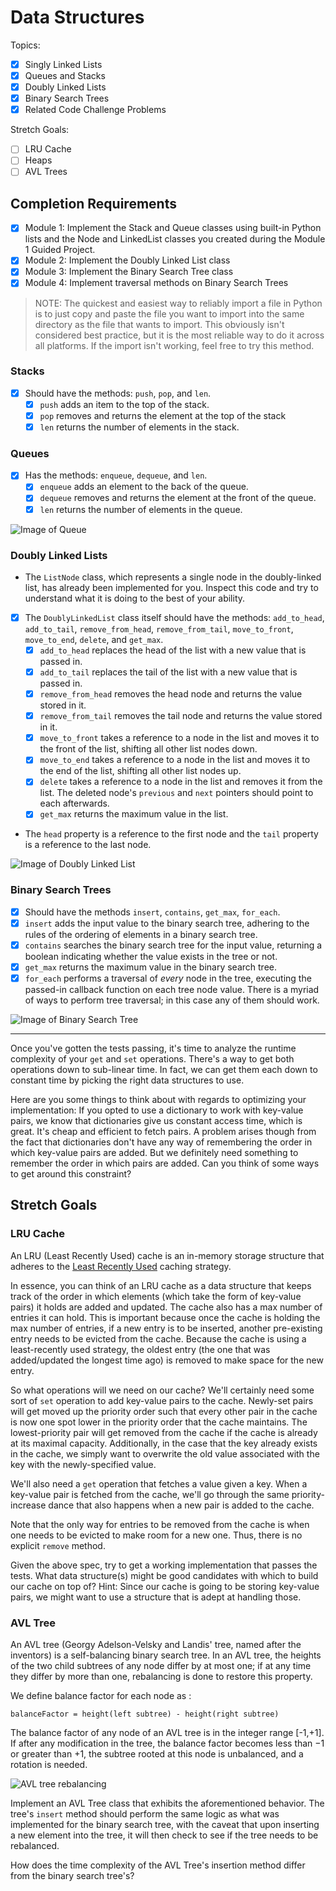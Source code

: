 # Data Structures 

Topics:
 - [X] Singly Linked Lists
 - [X] Queues and Stacks
 - [X] Doubly Linked Lists
 - [X] Binary Search Trees
 - [X] Related Code Challenge Problems

Stretch Goals:
 - [ ] LRU Cache
 - [ ] Heaps
 - [ ] AVL Trees

## Completion Requirements
 - [X] Module 1: Implement the Stack and Queue classes using built-in Python lists and the Node and LinkedList classes you created during the Module 1 Guided Project.
 - [X] Module 2: Implement the Doubly Linked List class
 - [X] Module 3: Implement the Binary Search Tree class
 - [X] Module 4: Implement traversal methods on Binary Search Trees
 
 > NOTE: The quickest and easiest way to reliably import a file in Python is to just copy and paste the file you want to import into the same directory as the file that wants to import. This obviously isn't considered best practice, but it is the most reliable way to do it across all platforms.  If the import isn't working, feel free to try this method.

### Stacks
 - [X] Should have the methods: `push`, `pop`, and `len`.
   - [X] `push` adds an item to the top of the stack.
   - [X] `pop` removes and returns the element at the top of the stack
   - [X] `len` returns the number of elements in the stack.

### Queues
 - [X] Has the methods: `enqueue`, `dequeue`, and `len`.
   - [X] `enqueue` adds an element to the back of the queue.
   - [X] `dequeue` removes and returns the element at the front of the queue.
   - [X] `len` returns the number of elements in the queue.
 
![Image of Queue](https://upload.wikimedia.org/wikipedia/commons/thumb/5/52/Data_Queue.svg/600px-Data_Queue.svg.png)

### Doubly Linked Lists
 * The `ListNode` class, which represents a single node in the doubly-linked list, has already been implemented for you. Inspect this code and try to understand what it is doing to the best of your ability.
 - [X] The `DoublyLinkedList` class itself should have the methods: `add_to_head`, `add_to_tail`, `remove_from_head`, `remove_from_tail`, `move_to_front`, `move_to_end`, `delete`, and `get_max`.
   - [X] `add_to_head` replaces the head of the list with a new value that is passed in.
   - [X] `add_to_tail` replaces the tail of the list with a new value that is passed in.
   - [X] `remove_from_head` removes the head node and returns the value stored in it.
   - [X] `remove_from_tail` removes the tail node and returns the value stored in it.
   - [X] `move_to_front` takes a reference to a node in the list and moves it to the front of the list, shifting all other list nodes down. 
   - [X] `move_to_end` takes a reference to a node in the list and moves it to the end of the list, shifting all other list nodes up. 
   - [X] `delete` takes a reference to a node in the list and removes it from the list. The deleted node's `previous` and `next` pointers should point to each afterwards.
   - [X] `get_max` returns the maximum value in the list. 
 * The `head` property is a reference to the first node and the `tail` property is a reference to the last node.
 
![Image of Doubly Linked List](https://upload.wikimedia.org/wikipedia/commons/thumb/5/5e/Doubly-linked-list.svg/610px-Doubly-linked-list.svg.png)

### Binary Search Trees
 - [X] Should have the methods `insert`, `contains`, `get_max`, `for_each`.
  - [X] `insert` adds the input value to the binary search tree, adhering to the rules of the ordering of elements in a binary search tree.
  - [X] `contains` searches the binary search tree for the input value, returning a boolean indicating whether the value exists in the tree or not.
  - [X] `get_max` returns the maximum value in the binary search tree.
  - [X] `for_each` performs a traversal of _every_ node in the tree, executing the passed-in callback function on each tree node value. There is a myriad of ways to perform tree traversal; in this case any of them should work. 

![Image of Binary Search Tree](https://upload.wikimedia.org/wikipedia/commons/thumb/d/da/Binary_search_tree.svg/300px-Binary_search_tree.svg.png)

---

Once you've gotten the tests passing, it's time to analyze the runtime complexity of your `get` and `set` operations. There's a way to get both operations down to sub-linear time. In fact, we can get them each down to constant time by picking the right data structures to use. 

Here are you some things to think about with regards to optimizing your implementation: If you opted to use a dictionary to work with key-value pairs, we know that dictionaries give us constant access time, which is great. It's cheap and efficient to fetch pairs. A problem arises though from the fact that dictionaries don't have any way of remembering the order in which key-value pairs are added. But we definitely need something to remember the order in which pairs are added. Can you think of some ways to get around this constraint?

## Stretch Goals

### LRU Cache
An LRU (Least Recently Used) cache is an in-memory storage structure that adheres to the [Least Recently Used](https://en.wikipedia.org/wiki/Cache_replacement_policies#Least_recently_used_(LRU)) caching strategy. 

In essence, you can think of an LRU cache as a data structure that keeps track of the order in which elements (which take the form of key-value pairs) it holds are added and updated. The cache also has a max number of entries it can hold. This is important because once the cache is holding the max number of entries, if a new entry is to be inserted, another pre-existing entry needs to be evicted from the cache. Because the cache is using a least-recently used strategy, the oldest entry (the one that was added/updated the longest time ago) is removed to make space for the new entry. 

So what operations will we need on our cache? We'll certainly need some sort of `set` operation to add key-value pairs to the cache. Newly-set pairs will get moved up the priority order such that every other pair in the cache is now one spot lower in the priority order that the cache maintains. The lowest-priority pair will get removed from the cache if the cache is already at its maximal capacity. Additionally, in the case that the key already exists in the cache, we simply want to overwrite the old value associated with the key with the newly-specified value. 

We'll also need a `get` operation that fetches a value given a key. When a key-value pair is fetched from the cache, we'll go through the same priority-increase dance that also happens when a new pair is added to the cache.

Note that the only way for entries to be removed from the cache is when one needs to be evicted to make room for a new one. Thus, there is no explicit `remove` method. 

Given the above spec, try to get a working implementation that passes the tests. What data structure(s) might be good candidates with which to build our cache on top of? Hint: Since our cache is going to be storing key-value pairs, we might want to use a structure that is adept at handling those. 

### AVL Tree
An AVL tree (Georgy Adelson-Velsky and Landis' tree, named after the inventors) is a self-balancing binary search tree. In an AVL tree, the heights of the two child subtrees of any node differ by at most one; if at any time they differ by more than one, rebalancing is done to restore this property.

We define balance factor for each node as :
```
balanceFactor = height(left subtree) - height(right subtree)
```

The balance factor of any node of an AVL tree is in the integer range [-1,+1]. If after any modification in the tree, the balance factor becomes less than −1 or greater than +1, the subtree rooted at this node is unbalanced, and a rotation is needed.

![AVL tree rebalancing](https://s3.amazonaws.com/hr-challenge-images/0/1436854305-b167cc766c-AVL_Tree_Rebalancing.svg.png)

Implement an AVL Tree class that exhibits the aforementioned behavior. The tree's `insert` method should perform the same logic as what was implemented for the binary search tree, with the caveat that upon inserting a new element into the tree, it will then check to see if the tree needs to be rebalanced. 

How does the time complexity of the AVL Tree's insertion method differ from the binary search tree's?
